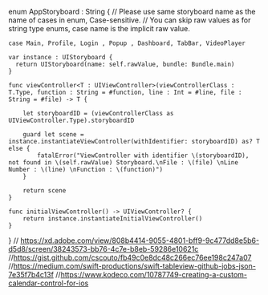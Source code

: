 
enum AppStoryboard : String {
    // Please use same storyboard name as the name of cases in enum, Case-sensitive.
    // You can skip raw values as for string type enums, case name is the implicit raw value.
    
    case Main, Profile, Login , Popup , Dashboard, TabBar, VideoPlayer
    
    var instance : UIStoryboard {
      return UIStoryboard(name: self.rawValue, bundle: Bundle.main)
    }
    
    func viewController<T : UIViewController>(viewControllerClass : T.Type, function : String = #function, line : Int = #line, file : String = #file) -> T {
        
        let storyboardID = (viewControllerClass as UIViewController.Type).storyboardID
         
        guard let scene = instance.instantiateViewController(withIdentifier: storyboardID) as? T else {
            fatalError("ViewController with identifier \(storyboardID), not found in \(self.rawValue) Storyboard.\nFile : \(file) \nLine Number : \(line) \nFunction : \(function)")
        }
        
        return scene
    }
    
    func initialViewController() -> UIViewController? {
        return instance.instantiateInitialViewController()
    }
    
}
// https://xd.adobe.com/view/808b4414-9055-4801-bff9-9c477dd8e5b6-d5d8/screen/38243573-bb76-4c7e-b8eb-59286e10621c
//https://gist.github.com/cscouto/fb49c0e8dc48c266ec76ee198c247a07
//https://medium.com/swift-productions/swift-tableview-github-jobs-json-7e35f7b4c13f
//https://www.kodeco.com/10787749-creating-a-custom-calendar-control-for-ios
